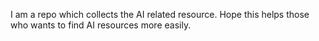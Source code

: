 I am a repo which collects the AI related resource. Hope this helps those who wants to find AI resources more easily.
